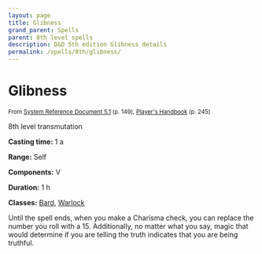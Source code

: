 ```yaml
---
layout: page
title: Glibness
grand_parent: Spells
parent: 8th level spells 
description: D&D 5th edition Glibness details
permalink: /spells/8th/glibness/
---
```


# Glibness

<small>From <a target="_blank" href="https://media.wizards.com/2016/downloads/DND/SRD-OGL_V5.1.pdf">System Reference Document 5.1</a> (p. 149), <a target="_blank" href="https://dnd.wizards.com/products/tabletop-games/rpg-products/rpg_playershandbook">Player's Handbook</a> (p. 245)</small>


8th level transmutation

**Casting time:** 1 a

**Range:** Self

**Components:** V 

**Duration:** 1 h

**Classes:** [Bard](/classes/bard/), [Warlock](/classes/warlock/)

Until the spell ends, when you make a Charisma check, you can replace the number you roll with a 15. Additionally, no matter what you say, magic that would determine if you are telling the truth indicates that you are being truthful.